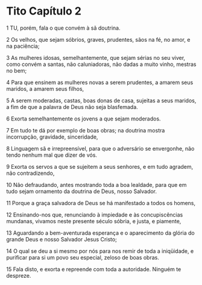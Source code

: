 # Tito Capítulo 2

1	TU, porém, fala o que convém à sã doutrina.

2	Os velhos, que sejam sóbrios, graves, prudentes, sãos na fé, no amor, e na paciência;

3	As mulheres idosas, semelhantemente, que sejam sérias no seu viver, como convém a santas, não caluniadoras, não dadas a muito vinho, mestras no bem;

4	Para que ensinem as mulheres novas a serem prudentes, a amarem seus maridos, a amarem seus filhos,

5	A serem moderadas, castas, boas donas de casa, sujeitas a seus maridos, a fim de que a palavra de Deus não seja blasfemada.

6	Exorta semelhantemente os jovens a que sejam moderados.

7	Em tudo te dá por exemplo de boas obras; na doutrina mostra incorrupção, gravidade, sinceridade,

8	Linguagem sã e irrepreensível, para que o adversário se envergonhe, não tendo nenhum mal que dizer de vós.

9	Exorta os servos a que se sujeitem a seus senhores, e em tudo agradem, não contradizendo,

10	Não defraudando, antes mostrando toda a boa lealdade, para que em tudo sejam ornamento da doutrina de Deus, nosso Salvador.

11	Porque a graça salvadora de Deus se há manifestado a todos os homens,

12	Ensinando-nos que, renunciando à impiedade e às concupiscências mundanas, vivamos neste presente século sóbria, e justa, e piamente,

13	Aguardando a bem-aventurada esperança e o aparecimento da glória do grande Deus e nosso Salvador Jesus Cristo;

14	O qual se deu a si mesmo por nós para nos remir de toda a iniqüidade, e purificar para si um povo seu especial, zeloso de boas obras.

15	Fala disto, e exorta e repreende com toda a autoridade. Ninguém te despreze.

